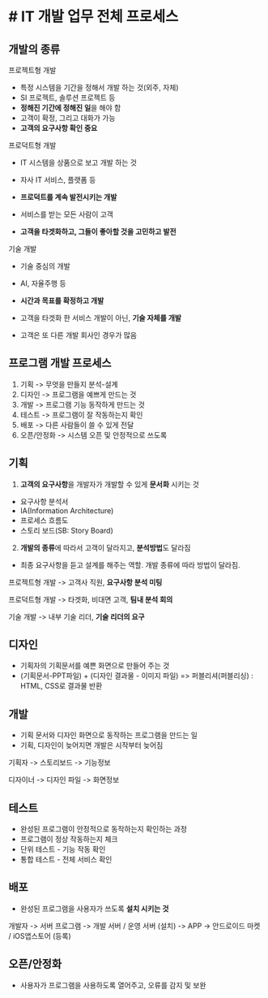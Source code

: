 # # IT 개발 업무 전체 프로세스

## 개발의 종류

프로젝트형 개발

- 특정 시스템을 기간을 정해서 개발 하는 것(외주, 자체)
- SI 프로젝트, 솔루션 프로젝트 등
- **정해진 기간에 정해진 일**을 해야 함
- 고객이 확정, 그리고 대화가 가능
- **고객의 요구사항 확인 중요**



프로덕트형 개발

- IT 시스템을 상품으로 보고 개발 하는 것
- 자사 IT 서비스, 플랫폼 등

- **프로덕트를 계속 발전시키는 개발**
- 서비스를 받는 모든 사람이 고객
- **고객을 타겟화하고, 그들이 좋아할 것을 고민하고 발전**



기술 개발

- 기술 중심의 개발
- AI, 자율주행 등

- **시간과 목표를 확정하고 개발**
- 고객을 타겟화 한 서비스 개발이 아닌, **기술 자체를 개발**
- 고객은 또 다른 개발 회사인 경우가 많음



## 프로그램 개발 프로세스

1. 기획 -> 무엇을 만들지 분석-설계
2. 디자인 -> 프로그램을 예쁘게 만드는 것
3. 개발 -> 프로그램 기능 동작하게 만드는 것
4. 테스트 -> 프로그램이 잘 작동하는지 확인
5. 배포 -> 다른 사람들이 쓸 수 있게 전달
6. 오픈/안정화 -> 시스템 오픈 및 안정적으로 쓰도록



## 기획

1. **고객의 요구사항**을 개발자가 개발할 수 있게 **문서화** 시키는 것

- 요구사항 분석서
- IA(Information Architecture)
- 프로세스 흐름도
- 스토리 보드(SB: Story Board)

2. **개발의 종류**에 따라서 고객이 달라지고, **분석방법**도 달라짐

- 최종 요구사항을 듣고 설계를 해주는 역할. 개발 종류에 따라 방법이 달라짐.

프로젝트형 개발 -> 고객사 직원, **요구사항 분석 미팅**

프로덕트형 개발 -> 타겟화, 비대면 고객, **팀내 분석 회의**

기술 개발 -> 내부 기술 리더, **기술 리더의 요구**



## 디자인

- 기획자의 기획문서를 예쁜 화면으로 만들어 주는 것
- (기획문서-PPT파일) + (디자인 결과물 - 이미지 파일) => 퍼블리셔(퍼블리싱) : HTML, CSS로 결과물 반환



## 개발

- 기획 문서와 디자인 화면으로 동작하는 프로그램을 만드는 일
- 기획, 디자인이 늦어지면 개발은 시작부터 늦어짐

기획자 -> 스토리보드 -> 기능정보

디자이너 -> 디자인 파일 -> 화면정보



## 테스트

- 완성된 프로그램이 안정적으로 동작하는지 확인하는 과정
- 프로그램이 정상 작동하는지 체크
- 단위 테스트 - 기능 작동 확인
- 통합 테스트 - 전체 서비스 확인



## 배포

- 완성된 프로그램을 사용자가 쓰도록 **설치 시키는 것**

개발자 -> 서버 프로그램 -> 개발 서버 / 운영 서버 (설치)
-> APP -> 안드로이드 마켓 / iOS앱스토어 (등록)



## 오픈/안정화

- 사용자가 프로그램을 사용하도록 열어주고, 오류를 감지 및 보완



